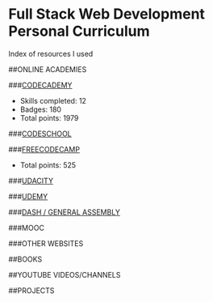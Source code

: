 # Full Stack Web Development Personal Curriculum
Index of resources I used

##ONLINE ACADEMIES

###[CODECADEMY](https://github.com/SonyaMoisset/curriculum/blob/master/codecademy.md)
- Skills completed: 12
- Badges: 180
- Total points: 1979

###[CODESCHOOL](https://github.com/SonyaMoisset/curriculum/blob/master/codeSchool.md)

###[FREECODECAMP](https://github.com/SonyaMoisset/curriculum/blob/master/freecodecamp.md)
- Total points: 525

###[UDACITY](https://github.com/SonyaMoisset/curriculum/blob/master/udacity.md)

###[UDEMY](https://github.com/SonyaMoisset/curriculum/blob/master/udemy.md)

###[DASH / GENERAL ASSEMBLY](https://github.com/SonyaMoisset/curriculum/blob/master/dash.md)

###MOOC 

###OTHER WEBSITES

##BOOKS

##YOUTUBE VIDEOS/CHANNELS

##PROJECTS